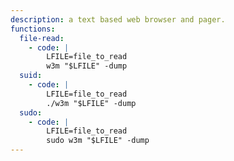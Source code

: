 ```yaml
---
description: a text based web browser and pager.
functions:
  file-read:
    - code: |
        LFILE=file_to_read
        w3m "$LFILE" -dump
  suid:
    - code: |
        LFILE=file_to_read
        ./w3m "$LFILE" -dump
  sudo:
    - code: |
        LFILE=file_to_read
        sudo w3m "$LFILE" -dump
---
```


